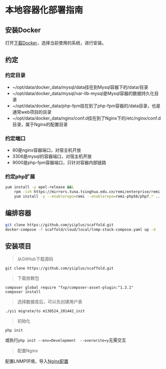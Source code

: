 # 本地容器化部署指南

## 安装Docker
打开[下载Docker](https://download.docker.com/)，选择当前使用的系统，进行安装。

## 约定
### 约定目录
- ~/opt/data/docker_data/mysql/data挂在到Mysql容器下的/data/目录
- ~/opt/data/docker_data/mysql/var-lib-mysql是Mysql容器的数据持久化目录
- ~/opt/data/docker_data/php-fpm挂在到了php-fpm容器的/data目录，也是通常web项目的目录
- ~/opt/data/docker_data/nginx/conf.d挂在到了Nginx下的/etc/nginx/conf.d目录，属于Nginx的配置目录
### 约定端口
- 80是nginx容器端口，对宿主机开放
- 3306是mysql的容器端口，对宿主机开放
- 9000是php-fpm容器端口，只针对容器内部链路
### 约定php扩展
```sh
yum install -y epel-release &&\
	rpm -ivh https://mirrors.tuna.tsinghua.edu.cn/remi/enterprise/remi-release-7.rpm &&\
	yum install -y --enablerepo=remi --enablerepo=remi-php56/php7.* ... 
```

## 编排容器
```sh
git clone https://github.com/yiiplus/scaffold.git
docker-compose -f scaffold/cloud/local/lnmp-stack-compose.yaml up -d
```

## 安装项目
> 从GitHub下载源码

	git clone https://github.com/yiiplus/scaffold.git

> 下载依赖包

	composer global require "fxp/composer-asset-plugin:^1.3.1"
	composer install

> 选择数据库后，可以先创建用户表

	./yii migrate/to m130524_201442_init

> 初始化

	php init
或执行`php init --env=Development  --overwrite=y`无需交互

> 配置Nginx

配置LNMP环境，导入[Nginx配置](https://raw.githubusercontent.com/yiiplus/scaffold/master/docs/confs/nginx_confs/scaffold.local.conf)
